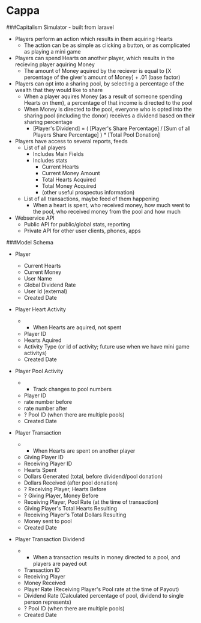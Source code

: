 Cappa
=====

###Capitalism Simulator - built from laravel

- Players perform an action which results in them aquiring Hearts
  - The action can be as simple as clicking a button, or as complicated as playing a mini game
- Players can spend Hearts on another player, which results in the recieving player aquiring Money
  - The amount of Money aquired by the reciever is equal to [X percentage of the giver's amount of Money] + .01 (base factor)
- Players can opt into a sharing pool, by selecting a percentage of the wealth that they would like to share
  - When a player aquires Money (as a result of someone spending Hearts on them), a percentage of that income is directed to the pool
  - When Money is directed to the pool, everyone who is opted into the sharing pool (including the donor) receives a dividend based on their sharing percentage
    - [Player's Dividend] = ( [Player's Share Percentage] / [Sum of all Players Share Percentage] ) * [Total Pool Donation] 
- Players have access to several reports, feeds
  - List of all players
    - Includes Main Fields
    - Includes stats
      - Current Hearts
      - Current Money Amount
      - Total Hearts Acquired
      - Total Money Acquired
      - (other useful prospectus information)
  - List of all transactions, maybe feed of them happening
    - When a heart is spent, who received money, how much went to the pool, who received money from the pool and how much
- Webservice API
  - Public API for public/global stats, reporting
  - Private API for other user clients, phones, apps

###Model Schema

- Player
  - Current Hearts
  - Current Money
  - User Name
  - Global Dividend Rate
  - User Id (external)
  - Created Date


- Player Heart Activity
  - * When Hearts are aquired, not spent
  - Player ID
  - Hearts Aquired
  - Activity Type (or id of activity; future use when we have mini game activitys)
  - Created Date

- Player Pool Activity
  - * Track changes to pool numbers
  - Player ID
  - rate number before
  - rate number after
  - ? Pool ID (when there are multiple pools)
  - Created Date


- Player Transaction
  - * When Hearts are spent on another player
  - Giving Player ID
  - Receiving Player ID
  - Hearts Spent
  - Dollars Generated (total, before dividend/pool donation)
  - Dollars Received (after pool donation)
  - ? Receiving Player, Hearts Before
  - ? Giving Player, Money Before
  - Receiving Player, Pool Rate (at the time of transaction)
  - Giving Player's Total Hearts Resulting
  - Receiving Player's Total Dollars Resulting
  - Money sent to pool 
  - Created Date

- Player Transaction Dividend
  - * When a transaction results in money directed to a pool, and players are payed out
  - Transaction ID
  - Receiving Player
  - Money Received
  - Player Rate (Receiving Player's Pool rate at the time of Payout)
  - Dividend Rate (Calculated percentage of pool, dividend to single person represents)
  - ? Pool ID (when there are multiple pools)
  - Created Date

